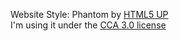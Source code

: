 Website Style: Phantom by [HTML5 UP](htps://html5up.net/)<br/>
I'm using it under the [CCA 3.0 license](https://html5up.net/license)
